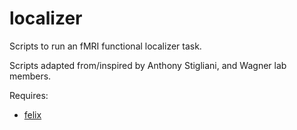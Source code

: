 # localizer
Scripts to run an fMRI functional localizer task. 

Scripts adapted from/inspired by Anthony Stigliani, and Wagner lab members.

Requires:
- [felix](https://github.com/sgagnon/felix)